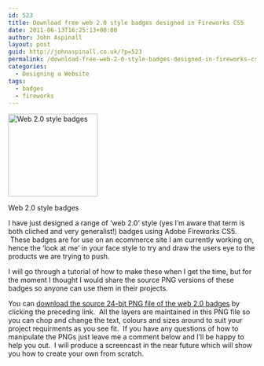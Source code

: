 ```yaml
---
id: 523
title: Download free web 2.0 style badges designed in Fireworks CS5
date: 2011-06-13T16:25:13+00:00
author: John Aspinall
layout: post
guid: http://johnaspinall.co.uk/?p=523
permalink: /download-free-web-2-0-style-badges-designed-in-fireworks-cs5/
categories:
  - Designing a Website
tags:
  - badges
  - fireworks
---
```

<div id="attachment_526" style="width: 192px" class="wp-caption alignright">
  <a href="http://johnaspinall.co.uk/wp-content/uploads/2011/06/web-badges-designed-in-fireworks.jpg"><img class="size-full wp-image-526" title="web-badges-designed-in-fireworks" src="http://johnaspinall.co.uk/wp-content/uploads/2011/06/web-badges-designed-in-fireworks.jpg" alt="Web 2.0 style badges" width="182" height="169" /></a>
  
  <p class="wp-caption-text">
    Web 2.0 style badges
  </p>
</div>

I have just designed a range of &#8216;web 2.0&#8217; style (yes I&#8217;m aware that term is both cliched and very generalist!) badges using Adobe Fireworks CS5.  These badges are for use on an ecommerce site I am currently working on, hence the &#8216;look at me&#8217; in your face style to try and draw the users eye to the products we are trying to push.

I will go through a tutorial of how to make these when I get the time, but for the moment I thought I would share the source PNG versions of these badges so anyone can use them in their projects.

<!--more-->

You can [download the source 24-bit PNG file of the web 2.0 badges](http://johnaspinall.co.uk/wp-content/uploads/2011/06/web-badges2.0.png "Free web 2.0 badges") by clicking the preceding link.  All the layers are maintained in this PNG file so you can chop and change the text, colours and sizes around to suit your project requirments as you see fit.  If you have any questions of how to manipulate the PNGs just leave me a comment below and I&#8217;ll be happy to help you out.  I will produce a screencast in the near future which will show you how to create your own from scratch.